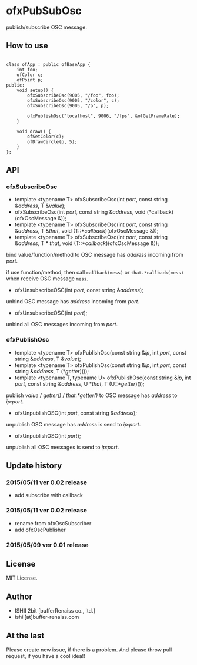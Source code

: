 # ofxPubSubOsc

publish/subscribe OSC message.

## How to use

```

class ofApp : public ofBaseApp {
	int foo;
	ofColor c;
	ofPoint p;
public:
	void setup() {
		ofxSubscribeOsc(9005, "/foo", foo);
		ofxSubscribeOsc(9005, "/color", c);
		ofxSubscribeOsc(9005, "/p", p);
		
		ofxPublishOsc("localhost", 9006, "/fps", &ofGetFrameRate);
	}
	
	void draw() {
		ofSetColor(c);
		ofDrawCircle(p, 5);
	}
};

```

## API

### ofxSubscribeOsc

* template \<typename T\> ofxSubscribeOsc(int _port_, const string &_address_, T &_value_);
* ofxSubscribeOsc(int _port_, const string &_address_, void (*callback)(ofxOscMessage &));
* template \<typename T\> ofxSubscribeOsc(int _port_, const string &_address_, T &_that_, void (T::*_callback_)(ofxOscMessage &));
* template \<typename T\> ofxSubscribeOsc(int _port_, const string &_address_, T * _that_, void (T::*_callback_)(ofxOscMessage &));

bind value/function/method to OSC message has _address_ incoming from _port_.

if use function/method, then call `callback(mess)` or `that.*callback(mess)` when receive OSC message `mess`.

* ofxUnsubscribeOSC(int _port_, const string &_address_);

unbind OSC message has _address_ incoming from _port_.

* ofxUnsubscribeOSC(int _port_);

unbind all OSC messages incoming from _port_.

### ofxPublishOsc

* template \<typename T\> ofxPublishOsc(const string &_ip_, int _port_, const string &_address_, T &_value_);
* template \<typename T\> ofxPublishOsc(const string &_ip_, int _port_, const string &_address_, T (*_getter_)());
* template \<typename T, typename U\> ofxPublishOsc(const string &_ip_, int _port_, const string &_address_, U \*_that_, T (U::*_getter_)());

publish _value_ / _getter()_ / _that.*getter()_ to OSC message has _address_ to _ip:port_.


* ofxUnpublishOSC(int _port_, const string &_address_);

unpublish OSC message has _address_ is send to _ip:port_.

* ofxUnpublishOSC(int _port_);

unpublish all OSC messages is send to _ip:port_.

## Update history

### 2015/05/11 ver 0.02 release

* add subscribe with callback

### 2015/05/11 ver 0.02 release

* rename from ofxOscSubscriber
* add ofxOscPublisher

### 2015/05/09 ver 0.01 release

## License

MIT License.

## Author

* ISHII 2bit [bufferRenaiss co., ltd.]
* ishii[at]buffer-renaiss.com

## At the last

Please create new issue, if there is a problem.
And please throw pull request, if you have a cool idea!!